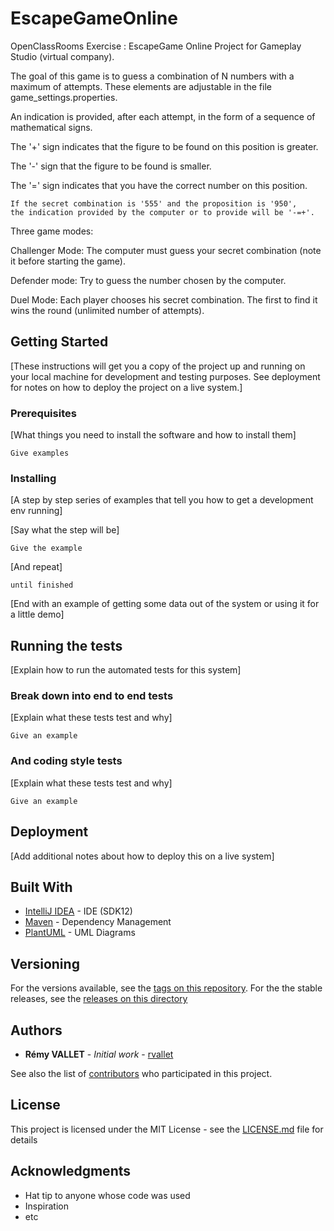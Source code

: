 # EscapeGameOnline
OpenClassRooms Exercise :
EscapeGame Online Project for Gameplay Studio (virtual company).

The goal of this game is to guess a combination of N numbers with a maximum of attempts. These elements are adjustable in the file game_settings.properties.

An indication is provided, after each attempt, in the form of a sequence of mathematical signs.

The '+' sign indicates that the figure to be found on this position is greater.

The '-' sign that the figure to be found is smaller.

The '=' sign indicates that you have the correct number on this position.

```
If the secret combination is '555' and the proposition is '950',
the indication provided by the computer or to provide will be '-=+'.
```
Three game modes:

Challenger Mode: The computer must guess your secret combination (note it before starting the game).

Defender mode: Try to guess the number chosen by the computer.

Duel Mode: Each player chooses his secret combination. The first to find it wins the round (unlimited number of attempts).

## Getting Started

[These instructions will get you a copy of the project up and running on your local machine for development and testing purposes. See deployment for notes on how to deploy the project on a live system.]

### Prerequisites

[What things you need to install the software and how to install them]

```
Give examples
```

### Installing

[A step by step series of examples that tell you how to get a development env running]

[Say what the step will be]

```
Give the example
```

[And repeat]

```
until finished
```

[End with an example of getting some data out of the system or using it for a little demo]

## Running the tests

[Explain how to run the automated tests for this system]

### Break down into end to end tests

[Explain what these tests test and why]

```
Give an example
```

### And coding style tests

[Explain what these tests test and why]

```
Give an example
```

## Deployment

[Add additional notes about how to deploy this on a live system]

## Built With

* [IntelliJ IDEA](https://www.jetbrains.com/idea/) - IDE (SDK12)
* [Maven](https://maven.apache.org/) - Dependency Management
* [PlantUML](http://plantuml.com/en/) - UML Diagrams

## Versioning

For the versions available, see the [tags on this repository](https://github.com/rvallet/escapegameonline/tags).
For the the stable releases, see the  [releases on this directory](https://github.com/rvallet/escapegameonline/releases)

## Authors

* **Rémy VALLET** - *Initial work* - [rvallet](https://github.com/rvallet)

See also the list of [contributors](https://github.com/your/project/contributors) who participated in this project.

## License

This project is licensed under the MIT License - see the [LICENSE.md](https://github.com/rvallet/escapegameonline/blob/master/LICENSE.md) file for details

## Acknowledgments

* Hat tip to anyone whose code was used
* Inspiration
* etc
